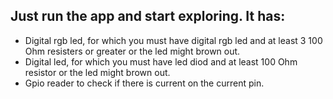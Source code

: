 ## Just run the app and start exploring. It has:
- Digital rgb led, for which you must have digital rgb led and at least 3 100 Ohm resisters or greater or the led might brown out.
- Digital led, for which you must have led diod and at least 100 Ohm resistor or the led might brown out.
- Gpio reader to check if there is current on the current pin.
